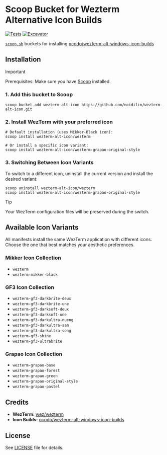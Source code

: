 # Scoop Bucket for Wezterm Alternative Icon Builds

[![Tests](https://github.com/noidilin/wezterm-alt-icon/actions/workflows/ci.yml/badge.svg)](https://github.com/noidilin/wezterm-alt-icon/actions/workflows/ci.yml)
[![Excavator](https://github.com/noidilin/wezterm-alt-icon/actions/workflows/excavator.yml/badge.svg)](https://github.com/noidilin/wezterm-alt-icon/actions/workflows/excavator.yml)

[`scoop.sh`](https://scoop.sh/) buckets for installing [ocodo/wezterm-alt-windows-icon-builds](https://github.com/ocodo/wezterm-alt-windows-icon-builds)

## Installation

> [!IMPORTANT]
> Prerequisites: Make sure you have [Scoop](https://scoop.sh/) installed.

### 1. Add this bucket to Scoop

```pwsh
scoop bucket add wezterm-alt-icon https://github.com/noidilin/wezterm-alt-icon.git
```

### 2. Install WezTerm with your preferred icon

```pwsh
# Default installation (uses Mikker-Black icon):
scoop install wezterm-alt-icon/wezterm

# Or install a specific icon variant:
scoop install wezterm-alt-icon/wezterm-grapao-original-style
```

### 3. Switching Between Icon Variants

To switch to a different icon, uninstall the current version and install the desired variant:

```pwsh
scoop uninstall wezterm-alt-icon/wezterm
scoop install wezterm-alt-icon/wezterm-grapao-original-style
```

> [!TIP]
> Your WezTerm configuration files will be preserved during the switch.

## Available Icon Variants

All manifests install the same WezTerm application with different icons. Choose the one that best matches your aesthetic preferences.

### Mikker Icon Collection

- `wezterm`
- `wezterm-mikker-black`

### GF3 Icon Collection

- `wezterm-gf3-darkbrite-deux`
- `wezterm-gf3-darkbrite-une`
- `wezterm-gf3-darksoft-deux`
- `wezterm-gf3-darksoft-une`
- `wezterm-gf3-darkultra-nueng`
- `wezterm-gf3-darkultra-sam`
- `wezterm-gf3-darkultra-song`
- `wezterm-gf3-shine`
- `wezterm-gf3-ultrabrite`

### Grapao Icon Collection

- `wezterm-grapao-base`
- `wezterm-grapao-forest`
- `wezterm-grapao-green`
- `wezterm-grapao-original-style`
- `wezterm-grapao-pastel`

## Credits

- **WezTerm:** [wez/wezterm](https://github.com/wez/wezterm)
- **Icon Builds:** [ocodo/wezterm-alt-windows-icon-builds](https://github.com/ocodo/wezterm-alt-windows-icon-builds)

## License

See [LICENSE](LICENSE) file for details.
